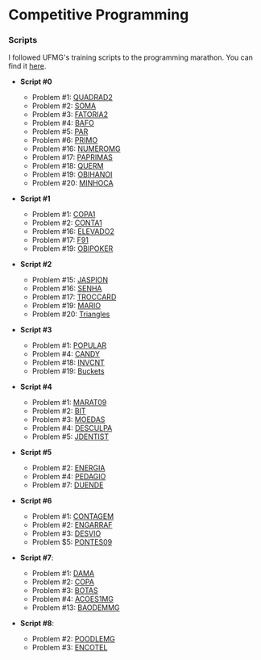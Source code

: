 Competitive Programming
==============

### Scripts

I followed UFMG's training scripts to the programming marathon. You can find it [here](http://wiki.maratona.dcc.ufmg.br/index.php/Roteiros).

* __Script #0__
  * Problem #1: [QUADRAD2](https://github.com/thiagomartinsbh/competitive/tree/master/SPOJ-BR/QUADRAD2)
  * Problem #2: [SOMA](https://github.com/thiagomartinsbh/competitive/tree/master/SPOJ-BR/SOMA)
  * Problem #3: [FATORIA2](https://github.com/thiagomartinsbh/competitive/tree/master/SPOJ-BR/FATORIA2)
  * Problem #4: [BAFO](https://github.com/thiagomartinsbh/competitive/tree/master/SPOJ-BR/BAFO)
  * Problem #5: [PAR](https://github.com/thiagomartinsbh/competitive/tree/master/SPOJ-BR/PAR)
  * Problem #6: [PRIMO](https://github.com/thiagomartinsbh/competitive/tree/master/SPOJ-BR/PRIMO)
  * Problem #16: [NUMEROMG](https://github.com/thiagomartinsbh/competitive/tree/master/SPOJ-BR/NUMEROMG)
  * Problem #17: [PAPRIMAS](https://github.com/thiagomartinsbh/competitive/tree/master/SPOJ-BR/PAPRIMAS)
  * Problem #18: [QUERM](https://github.com/thiagomartinsbh/competitive/tree/master/SPOJ-BR/QUERM)
  * Problem #19: [OBIHANOI](https://github.com/thiagomartinsbh/competitive/tree/master/SPOJ-BR/OBIHANOI)
  * Problem #20: [MINHOCA](https://github.com/thiagomartinsbh/competitive/tree/master/SPOJ-BR/MINHOCA)

* __Script #1__
  * Problem #1: [COPA1](https://github.com/thiagomartinsbh/competitive/tree/master/SPOJ-BR/COPA1)
  * Problem #2: [CONTA1](https://github.com/thiagomartinsbh/competitive/tree/master/SPOJ-BR/CONTA1)
  * Problem #16: [ELEVADO2](https://github.com/thiagomartinsbh/competitive/tree/master/SPOJ-BR/ELEVADO2)
  * Problem #17: [F91](https://github.com/thiagomartinsbh/competitive/tree/master/SPOJ-BR/F91)
  * Problem #19: [OBIPOKER](https://github.com/thiagomartinsbh/competitive/tree/master/SPOJ-BR/OBIPOKER)

* __Script #2__
  * Problem #15: [JASPION](https://github.com/thiagomartinsbh/competitive/tree/master/SPOJ-BR/JASPION)
  * Problem #16: [SENHA](https://github.com/thiagomartinsbh/competitive/tree/master/SPOJ-BR/SENHA)
  * Problem #17: [TROCCARD](https://github.com/thiagomartinsbh/competitive/tree/master/SPOJ-BR/TROCCARD)
  * Problem #19: [MARIO](https://github.com/thiagomartinsbh/competitive/tree/master/SPOJ-BR/MARIO)
  * Problem #20: [Triangles](https://github.com/thiagomartinsbh/competitive/tree/master/URI/triangles)

* __Script #3__
  * Problem #1: [POPULAR](https://github.com/thiagomartinsbh/competitive/tree/master/SPOJ-BR/POPULAR)
  * Problem #4: [CANDY](https://github.com/thiagomartinsbh/competitive/tree/master/SPOJ/CANDY)
  * Problem #18: [INVCNT](https://github.com/thiagomartinsbh/competitive/tree/master/SPOJ/INVCNT)
  * Problem #19: [Buckets](https://github.com/thiagomartinsbh/competitive/tree/master/URI/buckets)

* __Script #4__
  * Problem #1: [MARAT09](https://github.com/thiagomartinsbh/competitive/tree/master/SPOJ-BR/MARAT09)
  * Problem #2: [BIT](https://github.com/thiagomartinsbh/competitive/tree/master/SPOJ-BR/BIT)
  * Problem #3: [MOEDAS](https://github.com/thiagomartinsbh/competitive/tree/master/SPOJ-BR/MOEDAS)
  * Problem #4: [DESCULPA](https://github.com/thiagomartinsbh/competitive/tree/master/SPOJ-BR/DESCULPA)
  * Problem #5: [JDENTIST](https://github.com/thiagomartinsbh/competitive/tree/master/SPOJ-BR/JDENTIST)

* __Script #5__
  * Problem #2: [ENERGIA](https://github.com/thiagomartinsbh/competitive/tree/master/SPOJ-BR/ENERGIA)
  * Problem #4: [PEDAGIO](https://github.com/thiagomartinsbh/competitive/tree/master/SPOJ-BR/PEDAGIO)
  * Problem #7: [DUENDE](https://github.com/thiagomartinsbh/competitive/tree/master/SPOJ-BR/DUENDE)

* __Script #6__
  * Problem #1: [CONTAGEM](https://github.com/thiagomartinsbh/competitive/tree/master/SPOJ-BR/CONTAGEM)
  * Problem #2: [ENGARRAF](https://github.com/thiagomartinsbh/competitive/tree/master/SPOJ-BR/ENGARRAF)
  * Problem #3: [DESVIO](https://github.com/thiagomartinsbh/competitive/tree/master/SPOJ-BR/DESVIO)
  * Problem $5: [PONTES09](https://github.com/thiagomartinsbh/competitive/tree/master/SPOJ-BR/PONTES09)

* __Script #7__:
  * Problem #1: [DAMA](https://github.com/thiagomartinsbh/competitive/tree/master/SPOJ-BR/DAMA)
  * Problem #2: [COPA](https://github.com/thiagomartinsbh/competitive/tree/master/SPOJ-BR/COPA)
  * Problem #3: [BOTAS](https://github.com/thiagomartinsbh/competitive/tree/master/SPOJ-BR/BOTAS)
  * Problem #4: [ACOES1MG](https://github.com/thiagomartinsbh/competitive/tree/master/SPOJ-BR/ACOES1MG)
  * Problem #13: [BAODEMMG](https://github.com/thiagomartinsbh/competitive/tree/master/SPOJ-BR/BAODEMMG)

* __Script #8__:
  * Problem #2: [POODLEMG](https://github.com/thiagomartinsbh/competitive/tree/master/SPOJ-BR/POODLEMG)
  * Problem #3: [ENCOTEL](https://github.com/thiagomartinsbh/competitive/tree/master/SPOJ-BR/ENCOTEL)
  